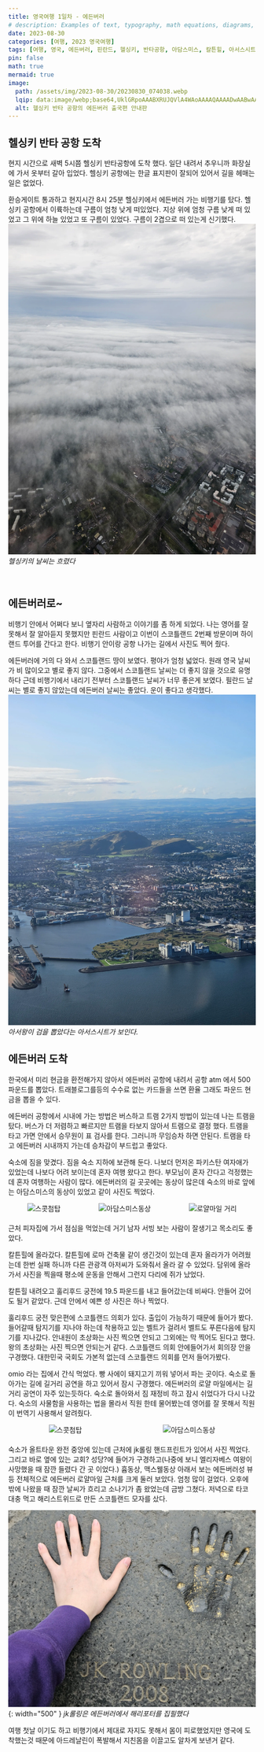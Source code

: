 ```yaml
---
title: 영국여행 1일차 - 에든버러
# description: Examples of text, typography, math equations, diagrams, flowcharts, pictures, videos, and more.
date: 2023-08-30
categories: [여행, 2023 영국여행]
tags: [여행, 영국, 에든버러, 핀란드, 헬싱키, 반타공항, 아담스미스, 칼튼힐, 아서스시트, jk롤링]
pin: false
math: true
mermaid: true
image:
  path: /assets/img/2023-08-30/20230830_074038.webp
  lqip: data:image/webp;base64,UklGRpoAAABXRUJQVlA4WAoAAAAQAAAADwAABwAAQUxQSDIAAAARL0AmbZurmr57yyIiqE8oiG0bejIYEQTgqiDA9vqnsUSI6H+oAERp2HZ65qP/VIAWAFZQOCBCAAAA8AEAnQEqEAAIAAVAfCWkAALp8sF8rgRgAP7o9FDvMCkMde9PK7euH5M1m6VWoDXf2FkP3BqV0ZYbO6NA/VFIAAAA
  alt: 헬싱키 반타 공항의 에든버러 출국편 안내판
---
```


## 헬싱키 반타 공항 도착
현지 시간으로 새벽 5시쯤 헬싱키 반타공항에 도착 했다. 일단 내려서 추우니까 화장실에 가서 옷부터 갈아 입었다. 헬싱키 공항에는 한글 표지판이 잘되어 있어서 길을 헤매는 일은 없었다.

환승게이트 통과하고 현지시간 8시 25분 헬싱키에서 에든버러 가는 비행기를 탔다. 헬싱키 공항에서 이륙하는데 구름이 엄청 낮게 떠있었다. 지상 위에 엄청 구름 낮게 떠 있었고 그 위에 하늘 있었고 또 구름이 있었다. 구름이 2겹으로 떠 있는게 신기했다.
![2겹으로 떠 있는 구름](/assets/img/2023-08-30/20230830_084429.webp)
_헬싱키의 날씨는 흐렸다_

​
## 에든버러로~
비행기 안에서 어쩌다 보니 옆자리 사람하고 이야기를 좀 하게 되었다. 나는 영어를 잘 못해서 잘 알아듣지 못했지만 핀란드 사람이고 이번이 스코틀랜드 2번째 방문이며 하이랜드 투어를 간다고 한다. 비행기 안이랑 공항 나가는 길에서 사진도 찍어 줬다.

​에든버러에 거의 다 와서 스코틀랜드 땅이 보였다. 평야가 엄청 넓었다.  원래 영국 날씨가 비 많이오고 별로 좋지 않다. 그중에서 스코틀랜드 날씨는 더 좋지 않을 것으로 유명하다 근데 비행기에서 내리기 전부터 스코틀랜드 날씨가 너무 좋은게 보였다. 필란드 날씨는 별로 좋지 않았는데 에든버러 날씨는 좋았다. 운이 좋다고 생각했다.
![하늘에서 찍은 에든버러](/assets/img/2023-08-30/20230830_110953.webp)
_아서왕이 검을 뽑았다는 아서스시트가 보인다._
​
## 에든버러 도착
한국에서 미리 현금을 환전해가지 않아서 에든버러 공항에 내려서 공항 atm 에서 500파운드를 뽑았다. 트래블로그를등의 수수료 없는 카드들을 쓰면 환율 그래도 파운드 현금을 뽑을 수 있다.

에든버러 공항에서 시내에 가는 방법은 버스하고 트램 2가지 방법이 있는데 나는 트램을 탔다. 버스가 더 저렴하고 빠르지만 트램을 타보지 않아서 트램으로 결정 했다. 트램을 타고 가면 안에서 승무원이 표 검사를 한다. 그러니까 무임승차 하면 안된다. 트램을 타고 에든버러 시내까지 가는데 승차감이 부드럽고 좋았다.

숙소에 짐을 맞겼다. 짐을 숙소 지하에 보관해 둔다. 나보더 먼저온 파키스탄 여자애가 있었는데 나보다 어려 보이는데 혼자 여행 왔다고 한다. 부모님이 혼자 간다고 걱정했는데 혼자 여행하는 사람이 많다. 에든버러의 길 곳곳에는 동상이 많은데 숙소의 바로 앞에는 아담스미스의 동상이 있었고 같이 사진도 찍었다.

<div style="display: flex; justify-content: space-around; margin-bottom: 20px;">
  <img src="{{ '/assets/img/2023-08-30/20230830_111507.webp' | relative_url }}" alt="스콧첨탑">
  <img src="{{ '/assets/img/2023-08-30/20230830_112702.webp' | relative_url }}" alt="아담스미스동상">
  <img src="{{ '/assets/img/2023-08-30/20230830_114350.webp' | relative_url }}" alt="로얄마일 거리">
</div>

근처 피자집에 가서 점심을 먹었는데 거기 남자 서빙 보는 사람이 잘생기고 목소리도 좋았다.

칼튼힐에 올라갔다. 칼튼힐에 로마 건축물 같이 생긴것이 있는데 혼자 올라가가 어려웠는데 한번 실패 하니까 다른 관광객 아저씨가 도와줘서 올라 갈 수 있었다. 담위에 올라가서 사진을 찍을때 평소에 운동을 안해서 그런지 다리에 쥐가 났었다.

칼튼힐 내려오고 훌리후드 궁전에 19.5 파운드를 내고 들어갔는데 비싸다. 안들어 갔어도 될거 같았다. 근데 안에서 예쁜 성 사진은 하나 찍었다.

훌리후드 궁전 맞은편에 스코틀랜드 의회가 있다. 출입이 가능하기 때문에 들어가 봤다. 들어갈때 탐지기를 지나야 하는데 착용하고 있는 벨트가 걸려서 벨트도 푸른다음에 탐지기를 지나갔다. 안내원이 초상화는 사진 찍으면 안되고 그외에는 막 찍어도 된다고 했다. 왕의 초상화는 사진 찍으면 안되는거 같다. 스코틀랜드 의회 안에들어가서 회의장 안을 구경했다. 대한민국 국회도 가본적 없는데 스코틀랜드 의회를 먼저 들어가봤다.

omio 라는 집에서 간식 먹었다. 빵 사에이 돼지고기 끼워 넣어서 파는 곳이다. 숙소로 돌아가는 길에 길거리 공연을 하고 있어서 잠시 구경했다. 에든버러의 로얄 마일에서는 길거리 공연이 자주 있는듯하다. 숙소로 돌아와서 짐 재정비 하고 잠시 쉬었다가 다시 나갔다. 숙소의 사물함을 사용하는 법을 몰라서 직원 한테 물어봤는데 영어를 잘 못해서 직원이 번역기 사용해서 알려줬다.

<div style="display: flex; justify-content: space-around; margin-bottom: 20px;">
  <img src="{{ '/assets/img/2023-08-30/20230830_134337.webp' | relative_url }}" alt="스콧첨탑">
  <img src="{{ '/assets/img/2023-08-30/20230830_150618.webp' | relative_url }}" alt="아담스미스동상">
</div>

숙소가 올트타운 완전 중앙에 있는데 근처에 jk롤링 핸드프린트가 있어서 사진 찍었다. 그리고 바로 옆에 있는 교회? 성당?에 들어가 구경하고(나중에 보니 엘리자베스 여왕이 사망했을 때 잠깐 들렸다 간 곳 이었다.) 흄동상, 맥스웰동상 아래서 보는 에든버러성 뷰 등 전체적으로 에든버러 로얄마일 근처를 크게 둘러 보았다. 엄청 많이 걸었다. 오후에 밖에 나왔을 때 잠깐 날씨가 흐리고 소나기가 좀 왔었는데 금방 그쳤다. 저녁으로 타코 대충 먹고 해리스트위드로 만든 스코틀랜드 모자를 샀다.

![](/assets/img/2023-08-30/20230830_171158.webp){: width="500" }
_jk롤링은 에든버러에서 해리포터를 집필했다_

여행 첫날 이기도 하고 비행기에서 제대로 자지도 못해서 몸이 피로했었지만 영국에 도착했는것 때문에 아드레날린이 폭발해서 지친몸을 이끌고도 알차게 보낸거 같다.